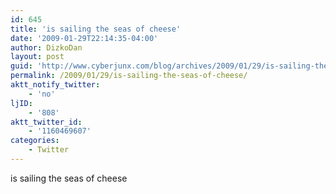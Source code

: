 ```yaml
---
id: 645
title: 'is sailing the seas of cheese'
date: '2009-01-29T22:14:35-04:00'
author: DizkoDan
layout: post
guid: 'http://www.cyberjunx.com/blog/archives/2009/01/29/is-sailing-the-seas-of-cheese/'
permalink: /2009/01/29/is-sailing-the-seas-of-cheese/
aktt_notify_twitter:
    - 'no'
ljID:
    - '808'
aktt_twitter_id:
    - '1160469607'
categories:
    - Twitter
---
```


is sailing the seas of cheese